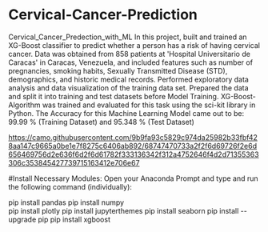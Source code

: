 # Cervical-Cancer-Prediction
Cervical_Cancer_Predection_with_ML
In this project, built and trained an XG-Boost classifier to predict whether a person has a risk of having cervical cancer. Data was obtained from 858 patients at 'Hospital Universitario de Caracas' in Caracas, Venezuela, and included features such as number of pregnancies, smoking habits, Sexually Transmitted Disease (STD), demographics, and historic medical records. Performed exploratory data analysis and data visualization of the training data set. Prepared the data and split it into training and test datasets before Model Training. XG-Boost-Algorithm was trained and evaluated for this task using the sci-kit library in Python. The Accuracy for this Machine Learning Model came out to be: 99.99 % (Training Dataset) and 95.348 % (Test Dataset)

https://camo.githubusercontent.com/9b9fa93c5829c974da25982b33fbf428aa147c9665a0be1e7f8275c6406ab892/68747470733a2f2f6d69726f2e6d656469756d2e636f6d2f6d61782f333136342f312a4752646f4d2d71355363306c353845427739715163412e706e67

#Install Necessary Modules:
Open your Anaconda Prompt and type and run the following command (individually):

  pip install pandas
  pip install numpy  
  pip install plotly
  pip install jupyterthemes
  pip install seaborn
  pip install --upgrade pip
  pip install xgboost
